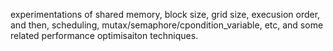 experimentations of shared memory, block size, grid size, execusion order, and then, scheduling, mutax/semaphore/cpondition_variable, etc, and some related performance optimisaiton techniques.
